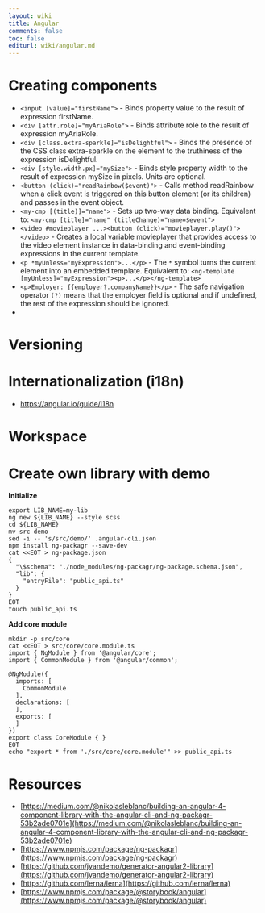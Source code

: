 ```yaml
---
layout: wiki
title: Angular
comments: false
toc: false
editurl: wiki/angular.md
---
```


# Creating components

* `<input [value]="firstName">` - Binds property value to the result of expression firstName.
* `<div [attr.role]="myAriaRole">`	- Binds attribute role to the result of expression myAriaRole.
* `<div [class.extra-sparkle]="isDelightful">` - Binds the presence of the CSS class extra-sparkle on the element to the truthiness of the expression isDelightful.
* `<div [style.width.px]="mySize">`	- Binds style property width to the result of expression mySize in pixels. Units are optional.
* `<button (click)="readRainbow($event)">` - Calls method readRainbow when a click event is triggered on this button element (or its children) and passes in the event object.
* `<my-cmp [(title)]="name">` - Sets up two-way data binding. Equivalent to: `<my-cmp [title]="name" (titleChange)="name=$event">`
* `<video #movieplayer ...><button (click)="movieplayer.play()"></video>` - Creates a local variable movieplayer that provides access to the video element instance in data-binding and event-binding expressions in the current template.
* `<p *myUnless="myExpression">...</p>` - The `*` symbol turns the current element into an embedded template. Equivalent to: `<ng-template [myUnless]="myExpression"><p>...</p></ng-template>`
* `<p>Employer: {{employer?.companyName}}</p>` - The safe navigation operator `(?)` means that the employer field is optional and if undefined, the rest of the expression should be ignored.
* 


# Versioning

# Internationalization (i18n)

* https://angular.io/guide/i18n

# Workspace

# Create own library with demo

**Initialize**

```
export LIB_NAME=my-lib
ng new ${LIB_NAME} --style scss
cd ${LIB_NAME}
mv src demo
sed -i -- 's/src/demo/' .angular-cli.json
npm install ng-packagr --save-dev
cat <<EOT > ng-package.json
{
  "\$schema": "./node_modules/ng-packagr/ng-package.schema.json",
  "lib": {
    "entryFile": "public_api.ts"
  }
}
EOT
touch public_api.ts
```

**Add core module**
```
mkdir -p src/core
cat <<EOT > src/core/core.module.ts 
import { NgModule } from '@angular/core';
import { CommonModule } from '@angular/common';

@NgModule({
  imports: [
    CommonModule
  ],
  declarations: [
  ],
  exports: [
  ]
})
export class CoreModule { }
EOT
echo "export * from './src/core/core.module'" >> public_api.ts
```


# Resources

* [https://medium.com/@nikolasleblanc/building-an-angular-4-component-library-with-the-angular-cli-and-ng-packagr-53b2ade0701e](https://medium.com/@nikolasleblanc/building-an-angular-4-component-library-with-the-angular-cli-and-ng-packagr-53b2ade0701e)
* [https://www.npmjs.com/package/ng-packagr](https://www.npmjs.com/package/ng-packagr)
* [https://github.com/jvandemo/generator-angular2-library](https://github.com/jvandemo/generator-angular2-library)
* [https://github.com/lerna/lerna](https://github.com/lerna/lerna)
* [https://www.npmjs.com/package/@storybook/angular](https://www.npmjs.com/package/@storybook/angular)

